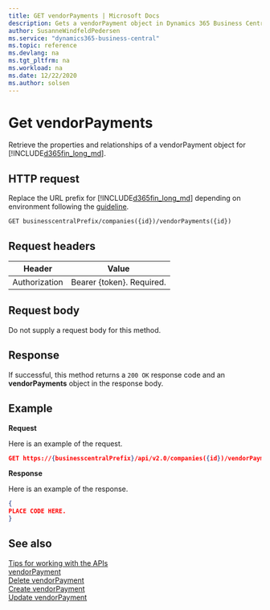 ```yaml
---
title: GET vendorPayments | Microsoft Docs
description: Gets a vendorPayment object in Dynamics 365 Business Central.
author: SusanneWindfeldPedersen
ms.service: "dynamics365-business-central"
ms.topic: reference
ms.devlang: na
ms.tgt_pltfrm: na
ms.workload: na
ms.date: 12/22/2020
ms.author: solsen
---
```


# Get vendorPayments
Retrieve the properties and relationships of a vendorPayment object for [!INCLUDE[d365fin_long_md](../../includes/d365fin_long_md.md)]. 


## HTTP request
Replace the URL prefix for [!INCLUDE[d365fin_long_md](../../includes/d365fin_long_md.md)] depending on environment following the [guideline](../../v2.0/endpoints-apis-for-dynamics.md).
```
GET businesscentralPrefix/companies({id})/vendorPayments({id})
```

## Request headers

|Header|Value|
|------|-----|
|Authorization  |Bearer {token}. Required. |

## Request body
Do not supply a request body for this method.

## Response
If successful, this method returns a ```200 OK``` response code and an **vendorPayments** object in the response body.

## Example

**Request**

Here is an example of the request.
```json
GET https://{businesscentralPrefix}/api/v2.0/companies({id})/vendorPayments({id})
```

**Response**

Here is an example of the response. 

```json
{
PLACE CODE HERE.
}
```


## See also
[Tips for working with the APIs](/dynamics365/business-central/dev-itpro/developer/devenv-connect-apps-tips)  
[vendorPayment](../resources/dynamics_vendorPayment.md)  
[Delete vendorPayment](dynamics_vendorPayment_Delete.md)   
[Create vendorPayment](dynamics_vendorPayment_Create.md)   
[Update vendorPayment](dynamics_vendorPayment_Update.md)   

